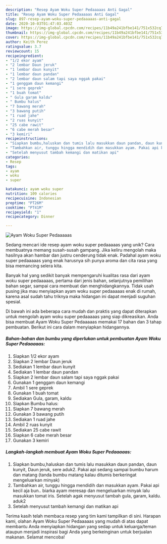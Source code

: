 ```yaml
---
description: "Resep Ayam Woku Super Pedaaaaas Anti Gagal"
title: "Resep Ayam Woku Super Pedaaaaas Anti Gagal"
slug: 897-resep-ayam-woku-super-pedaaaaas-anti-gagal
date: 2020-10-03T01:47:03.403Z
image: https://img-global.cpcdn.com/recipes/11b49a241bfbe141/751x532cq70/ayam-woku-super-pedaaaaas-foto-resep-utama.jpg
thumbnail: https://img-global.cpcdn.com/recipes/11b49a241bfbe141/751x532cq70/ayam-woku-super-pedaaaaas-foto-resep-utama.jpg
cover: https://img-global.cpcdn.com/recipes/11b49a241bfbe141/751x532cq70/ayam-woku-super-pedaaaaas-foto-resep-utama.jpg
author: Keith Perez
ratingvalue: 3.7
reviewcount: 15
recipeingredient:
- "1/2 ekor ayam"
- "2 lembar Daun jeruk"
- "1 lembar daun kunyit"
- "1 lembar daun pandan"
- "2 lembar daun salam tapi saya nggak pakai"
- "1 genggam daun kemangi"
- "1 sere geprek"
- "1 buah tomat"
- " Gula garam kaldu"
- " Bumbu halus"
- "7 bawang merah"
- "3 bawang putih"
- "1 ruad jahe"
- "2 ruas kunyit"
- "25 cabe rawit"
- "6 cabe merah besar"
- "3 kemiri"
recipeinstructions:
- "Siapkan bumbu,haluskan dan tumis lalu masukkan daun pandan, daun kunyit, Daun jeruk, sere aduk2. Pakai api sedang sampai bumbu harum dan matang (tanda bumbu matang kalau ditumis berkeringat mengeluarkan minyak)"
- "Tambahkan air, tunggu hingga mendidih dan masukkan ayam. Pakai api kecil aja bun.. biarka ayam meresap dan mengeluarkan minyak lalu masukkan tomat iris. Setelah agak menyusut tambah gula, garam, kaldu. aduk2"
- "Setelah menyusut tambah kemangi dan matikan api"
categories:
- Resep
tags:
- ayam
- woku
- super

katakunci: ayam woku super 
nutrition: 109 calories
recipecuisine: Indonesian
preptime: "PT26M"
cooktime: "PT41M"
recipeyield: "1"
recipecategory: Dinner

---
```



![Ayam Woku Super Pedaaaaas](https://img-global.cpcdn.com/recipes/11b49a241bfbe141/751x532cq70/ayam-woku-super-pedaaaaas-foto-resep-utama.jpg)

Sedang mencari ide resep ayam woku super pedaaaaas yang unik? Cara membuatnya memang susah-susah gampang. Jika keliru mengolah maka hasilnya akan hambar dan justru cenderung tidak enak. Padahal ayam woku super pedaaaaas yang enak harusnya sih punya aroma dan cita rasa yang bisa memancing selera kita.

Banyak hal yang sedikit banyak mempengaruhi kualitas rasa dari ayam woku super pedaaaaas, pertama dari jenis bahan, selanjutnya pemilihan bahan segar, sampai cara membuat dan menghidangkannya. Tidak usah pusing jika mau menyiapkan ayam woku super pedaaaaas enak di rumah, karena asal sudah tahu triknya maka hidangan ini dapat menjadi suguhan spesial.




Di bawah ini ada beberapa cara mudah dan praktis yang dapat diterapkan untuk mengolah ayam woku super pedaaaaas yang siap dikreasikan. Anda bisa membuat Ayam Woku Super Pedaaaaas memakai 17 bahan dan 3 tahap pembuatan. Berikut ini cara dalam menyiapkan hidangannya.

<!--inarticleads1-->

##### Bahan-bahan dan bumbu yang diperlukan untuk pembuatan Ayam Woku Super Pedaaaaas:

1. Siapkan 1/2 ekor ayam
1. Siapkan 2 lembar Daun jeruk
1. Sediakan 1 lembar daun kunyit
1. Sediakan 1 lembar daun pandan
1. Siapkan 2 lembar daun salam tapi saya nggak pakai
1. Gunakan 1 genggam daun kemangi
1. Ambil 1 sere geprek
1. Gunakan 1 buah tomat
1. Sediakan  Gula, garam, kaldu
1. Siapkan  Bumbu halus:
1. Siapkan 7 bawang merah
1. Gunakan 3 bawang putih
1. Sediakan 1 ruad jahe
1. Ambil 2 ruas kunyit
1. Sediakan 25 cabe rawit
1. Siapkan 6 cabe merah besar
1. Gunakan 3 kemiri




<!--inarticleads2-->

##### Langkah-langkah membuat Ayam Woku Super Pedaaaaas:

1. Siapkan bumbu,haluskan dan tumis lalu masukkan daun pandan, daun kunyit, Daun jeruk, sere aduk2. Pakai api sedang sampai bumbu harum dan matang (tanda bumbu matang kalau ditumis berkeringat mengeluarkan minyak)
1. Tambahkan air, tunggu hingga mendidih dan masukkan ayam. Pakai api kecil aja bun.. biarka ayam meresap dan mengeluarkan minyak lalu masukkan tomat iris. Setelah agak menyusut tambah gula, garam, kaldu. aduk2
1. Setelah menyusut tambah kemangi dan matikan api




Terima kasih telah membaca resep yang tim kami tampilkan di sini. Harapan kami, olahan Ayam Woku Super Pedaaaaas yang mudah di atas dapat membantu Anda menyiapkan hidangan yang sedap untuk keluarga/teman ataupun menjadi inspirasi bagi Anda yang berkeinginan untuk berjualan makanan. Selamat mencoba!
